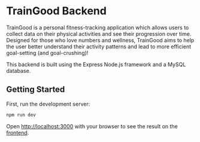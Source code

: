 # TrainGood Backend

TrainGood is a personal fitness-tracking application which allows users to collect data on their physical activities and see their progression over time. Designed for those who love numbers and wellness, TrainGood aims to help the user better understand their activity patterns and lead to more efficient goal-setting (and goal-crushing)!

This backend is built using the Express Node.js framework and a MySQL database.

## Getting Started

First, run the development server:

```bash
npm run dev
```

Open [http://localhost:3000](http://localhost:3000) with your browser to see the result on the [frontend](https://github.com/michparlevliet/traingood-app).
